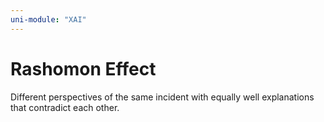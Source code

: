 ```yaml
---
uni-module: "XAI"
---
```


# Rashomon Effect

Different perspectives of the same incident with equally well explanations that contradict each other.

